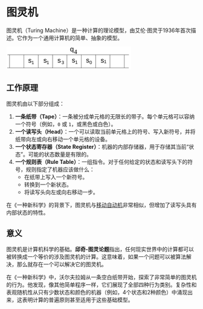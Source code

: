 # 图灵机

图灵机（Turing Machine）是一种计算的理论模型，由艾伦·图灵于1936年首次描述。它作为一个通用计算机的简单、抽象的模型。

![图灵机结构](images/turing-machines/turing-machine-diagram-1.png)

## 工作原理

图灵机由以下部分组成：

1.  **一条纸带（Tape）**：一条被分成单元格的无限长的带子。每个单元格可以容纳一个符号（例如，`0` 或 `1`，或黑色或白色）。
2.  **一个读写头（Head）**：一个可以读取当前单元格上的符号、写入新符号，并将纸带向左或向右移动一个单元格的设备。
3.  **一个状态寄存器（State Register）**：机器的内部存储器，用于存储其当前“状态”。可能的状态数量是有限的。
4.  **一个规则表（Rule Table）**：一组指令。对于任何给定的状态和读写头下的符号，规则指定了机器应该做什么：
    *   在纸带上写入一个新符号。
    *   转换到一个新状态。
    *   将读写头向左或向右移动一步。

在《一种新科学》的背景下，图灵机与[移动自动机](annotation:mobile-automata)非常相似，但增加了读写头具有内部状态的特性。

## 意义

图灵机是计算机科学的基础。**邱奇-图灵论题**指出，任何现实世界中的计算都可以被转换成一个等价的涉及图灵机的计算。这意味着，如果一个问题可以被算法解决，那么就存在一个可以解决它的图灵机。

在《一种新科学》中，沃尔夫拉姆从一条空白纸带开始，探索了非常简单的图灵机的行为。他发现，像其他简单程序一样，它们展现了全部四种行为类别。复杂性和表观随机性从只有少数状态和颜色的机器（例如，4个状态和2种颜色）中涌现出来，这表明计算的普遍原则甚至适用于这些基础模型。